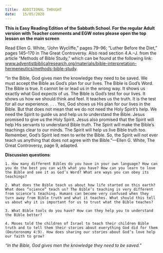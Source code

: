 ```yaml
---
title:  ADDITIONAL THOUGHT
date:   15/05/2020
---
```


**This is Easy Reading Edition of the Sabbath School. For the regular Adult version with Teacher comments and EGW notes please open the top lesson on the main screen** 

Read Ellen G. White, “John Wycliffe,” pages 79–96; “Luther Before the Diet,” pages 145–170 in The Great Controversy. Also read section 4.A.–J. from the article “Methods of Bible Study,” which can be found at the following link: www.adventistbiblicalresearch.org/materials/bible-interpretation-hermeneutics/methods-bible-study.

“In the Bible, God gives men the knowledge they need to be saved. We must accept the Bible as God’s plan for our lives. The Bible is God’s Word. The Bible is true. It cannot lie or lead us in the wrong way. It shows us exactly what God expects of us. The Bible is God’s test for our lives. It shows us how we should think and feel. It teaches us the truth. It is the test for all our experience. . . . Yes, God shows us His plan for our lives in the Bible. But that does not mean that we do not need the Holy Spirit’s help. We need the Spirit to guide us and help us to understand the Bible. Jesus promised to give us the Holy Spirit. Jesus also promised that the Spirit will help His servants to understand Bible truth. The Spirit will make the Bible’s teachings clear to our minds. The Spirit will help us live Bible truth too. Remember, God’s Spirit led men to write the Bible. So, the Spirit will not ever teach us anything that does not agree with the Bible.”—Ellen G. White, The Great Controversy, page 9, adapted.

**Discussion questions**:

`1. How many different Bibles do you have in your own language? How can you do the best you can with what you have? How can you learn to love the Bible and see it as God’s Word? What are ways you can obey its teachings?`

`2. What does the Bible teach us about how life started on this earth? What does “science” teach us? The Bible’s teaching is very different from science’s teaching. Humans can become very confused when they turn away from Bible truth and what it teaches. What should this tell us about why it is important for us to trust what the Bible teaches?`

`3. What Bible tools do you have? How can they help you to understand the Bible better?`

`4. Moses told the children of Israel to teach their children Bible truth and to tell them their stories about everything God did for them (Deuteronomy 4:9). How does sharing our stories about God’s love help our faith to grow?`

_“In the Bible, God gives men the knowledge they need to be saved.”_
